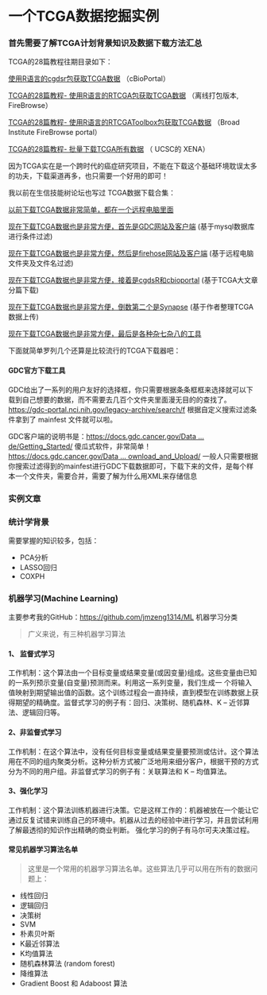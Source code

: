 # 一个TCGA数据挖掘实例

### 首先需要了解TCGA计划背景知识及数据下载方法汇总

TCGA的28篇教程往期目录如下：

[使用R语言的cgdsr包获取TCGA数据](http://mp.weixin.qq.com/s?__biz=MzAxMDkxODM1Ng==&mid=2247486492&idx=1&sn=3a7251244377fdd4b2a3aa5c8cd1131a&chksm=9b484ca7ac3fc5b1a21202cf25ff15a8eec434424aa3e48787129fa6f5e66ebe57ffcb631772&scene=21#wechat_redirect)  （cBioPortal）

[TCGA的28篇教程- 使用R语言的RTCGA包获取TCGA数据](http://mp.weixin.qq.com/s?__biz=MzAxMDkxODM1Ng==&mid=2247486585&idx=1&sn=3035f6420904aad2c8161b362cdeb472&chksm=9b484cc2ac3fc5d479fc5bce3d68d4666b763652a21a55b281aad8c0c4df9b56b4d3b353cc4c&scene=21#wechat_redirect) （离线打包版本, FireBrowse）

[TCGA的28篇教程- 使用R语言的RTCGAToolbox包获取TCGA数据](http://mp.weixin.qq.com/s?__biz=MzAxMDkxODM1Ng==&mid=2247486728&idx=1&sn=3990dff5efccedc060443b7f3af3b6ee&chksm=9b484db3ac3fc4a51ee34ba578280d89ea6159a48d9dec1c7ecd5dbe208c53a1b36c439de75d&scene=21#wechat_redirect) （Broad Institute FireBrowse portal）

[ TCGA的28篇教程-  批量下载TCGA所有数据](http://mp.weixin.qq.com/s?__biz=MzAxMDkxODM1Ng==&mid=2247486746&idx=1&sn=b7c5ad7eff8cffb3620756f5feaff587&chksm=9b484da1ac3fc4b741a6e3b59ba1bf668a11e21eb610f1a1d4582e33d429c67c14e6659c0771&scene=21#wechat_redirect) （ UCSC的 XENA）

因为TCGA实在是一个跨时代的癌症研究项目，不能在下载这个基础环境耽误太多的功夫，下载渠道再多，也只需要一个好用的即可！

我以前在生信技能树论坛也写过 TCGA数据下载合集：

[以前下载TCGA数据非常简单，都在一个远程电脑里面](http://www.biotrainee.com/thread-820-1-1.html)

[现在下载TCGA数据也是非常方便，首先是GDC网站及客户端](http://www.biotrainee.com/thread-821-1-1.html) (基于mysql数据库进行条件过滤)

[现在下载TCGA数据也是非常方便，然后是firehose网站及客户端](http://www.biotrainee.com/thread-822-1-2.html) (基于远程电脑文件夹及文件名过滤)

[现在下载TCGA数据也是非常方便，接着是cgdsR和cbioportal](http://www.biotrainee.com/thread-824-1-3.html) (基于TCGA大文章分篇下载)

[现在下载TCGA数据也是非常方便，倒数第二个是Synapse](http://www.biotrainee.com/thread-825-1-3.html) (基于作者整理TCGA数据上传)

[现在下载TCGA数据也是非常方便，最后是各种杂七杂八的工具](http://www.biotrainee.com/thread-826-1-3.html) 

 下面就简单罗列几个还算是比较流行的TCGA下载器吧：

#### GDC官方下载工具

GDC给出了一系列的用户友好的选择框，你只需要根据条条框框来选择就可以下载到自己想要的数据，而不需要去几百个文件夹里面漫无目的的查找了。 <https://gdc-portal.nci.nih.gov/legacy-archive/search/f>  根据自定义搜索过滤条件拿到了 mainfest 文件就可以啦。

GDC客户端的说明书是：[https://docs.gdc.cancer.gov/Data ... de/Getting_Started/](https://docs.gdc.cancer.gov/Data_Transfer_Tool/Users_Guide/Getting_Started/) 
傻瓜式软件，非常简单！
[https://docs.gdc.cancer.gov/Data ... ownload_and_Upload/](https://docs.gdc.cancer.gov/Data_Transfer_Tool/Users_Guide/Data_Download_and_Upload/)
一般人只需要根据你搜索过滤得到的mainfest进行GDC下载数据即可，下载下来的文件，是每个样本一个文件夹，需要合并，需要了解为什么用XML来存储信息

### 实例文章



### 统计学背景

需要掌握的知识较多，包括：

- PCA分析
- LASSO回归
- COXPH



### 机器学习(Machine Learning)

主要参考我的GitHub：https://github.com/jmzeng1314/ML  机器学习分类

> 广义来说，有三种机器学习算法

#### 1、 监督式学习

工作机制：这个算法由一个目标变量或结果变量(或因变量)组成。这些变量由已知的一系列预示变量(自变量)预测而来。利用这一系列变量，我们生成一 个将输入值映射到期望输出值的函数。这个训练过程会一直持续，直到模型在训练数据上获得期望的精确度。监督式学习的例子有：回归、决策树、随机森林、K – 近邻算法、逻辑回归等。

#### 2、非监督式学习

工作机制：在这个算法中，没有任何目标变量或结果变量要预测或估计。这个算法用在不同的组内聚类分析。这种分析方式被广泛地用来细分客户，根据干预的方式分为不同的用户组。非监督式学习的例子有：关联算法和 K – 均值算法。

#### 3、强化学习

工作机制：这个算法训练机器进行决策。它是这样工作的：机器被放在一个能让它通过反复试错来训练自己的环境中。机器从过去的经验中进行学习，并且尝试利用了解最透彻的知识作出精确的商业判断。 强化学习的例子有马尔可夫决策过程。

#### 常见机器学习算法名单

> 这里是一个常用的机器学习算法名单。这些算法几乎可以用在所有的数据问题上：

- 线性回归
- 逻辑回归
- 决策树
- SVM
- 朴素贝叶斯
- K最近邻算法
- K均值算法
- 随机森林算法 (random forest)
- 降维算法
- Gradient Boost 和 Adaboost 算法